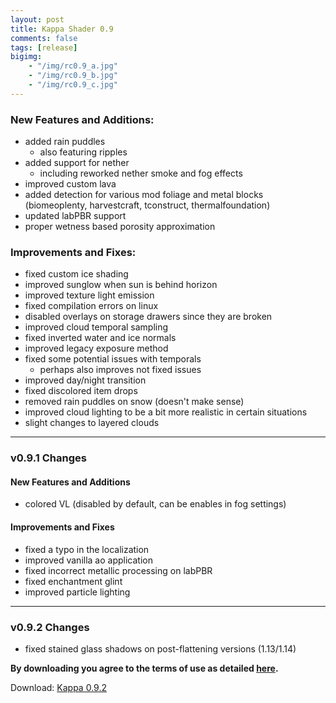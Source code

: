 ```yaml
---
layout: post
title: Kappa Shader 0.9
comments: false
tags: [release]
bigimg: 
    - "/img/rc0.9_a.jpg"
    - "/img/rc0.9_b.jpg"
    - "/img/rc0.9_c.jpg"
---
```


### New Features and Additions:

* added rain puddles
  * also featuring ripples
* added support for nether
  * including reworked nether smoke and fog effects
* improved custom lava
* added detection for various mod foliage and metal blocks (biomeoplenty, harvestcraft, tconstruct, thermalfoundation)
* updated labPBR support
* proper wetness based porosity approximation


### Improvements and Fixes:

* fixed custom ice shading
* improved sunglow when sun is behind horizon
* improved texture light emission
* fixed compilation errors on linux
* disabled overlays on storage drawers since they are broken
* improved cloud temporal sampling
* fixed inverted water and ice normals
* improved legacy exposure method
* fixed some potential issues with temporals
  * perhaps also improves not fixed issues
* improved day/night transition
* fixed discolored item drops
* removed rain puddles on snow (doesn't make sense)
* improved cloud lighting to be a bit more realistic in certain situations
* slight changes to layered clouds

***
### v0.9.1 Changes

#### New Features and Additions

* colored VL (disabled by default, can be enables in fog settings)

#### Improvements and Fixes

* fixed a typo in the localization
* improved vanilla ao application
* fixed incorrect metallic processing on labPBR
* fixed enchantment glint
* improved particle lighting

***
### v0.9.2 Changes

* fixed stained glass shadows on post-flattening versions (1.13/1.14)

**By downloading you agree to the terms of use as detailed [here](https://github.com/rre36/kappa_shader_web/blob/master/LICENSE).**

Download: [Kappa 0.9.2](https://github.com/rre36/kappa_shader_web/releases/download/v0.9.2/Kappa_rc0.9.2.zip)

